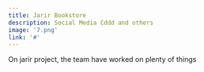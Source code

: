 ```yaml
---
title: Jarir Bookstore
description: Social Media Cddd and others
image: '7.png'
link: '#'
---
```

On jarir project, the team have worked on plenty of things